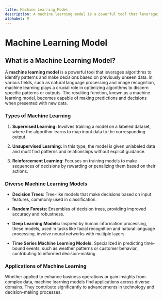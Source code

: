 ```yaml
---
title: Machine Learning Model
description: A machine learning model is a powerful tool that leverages algorithms to identify patterns and make decisions based on previously unseen data. In various fields, such as natural language processing and image recognition, machine learning plays a crucial role in optimizing algorithms to discern specific patterns or outputs.
alphabet: M
---
```


# Machine Learning Model

## What is a Machine Learning Model?

A **machine learning model** is a powerful tool that leverages algorithms to identify patterns and make decisions based on previously unseen data. In various fields, such as natural language processing and image recognition, machine learning plays a crucial role in optimizing algorithms to discern specific patterns or outputs. The resulting function, known as a machine learning model, becomes capable of making predictions and decisions when presented with new data.

### Types of Machine Learning

1. **Supervised Learning:** Involves training a model on a labeled dataset, where the algorithm learns to map input data to the corresponding output.

2. **Unsupervised Learning:** In this type, the model is given unlabeled data and must find patterns and relationships without explicit guidance.

3. **Reinforcement Learning:** Focuses on training models to make sequences of decisions by rewarding or penalizing them based on their actions.

### Diverse Machine Learning Models

- **Decision Trees:** Tree-like models that make decisions based on input features, commonly used in classification.

- **Random Forests:** Ensembles of decision trees, providing improved accuracy and robustness.

- **Deep Learning Models:** Inspired by human information processing, these models, used in tasks like facial recognition and natural language processing, involve neural networks with multiple layers.

- **Time Series Machine Learning Models:** Specialized in predicting time-bound events, such as weather patterns or customer behavior, contributing to informed decision-making.

### Applications of Machine Learning

Whether applied to enhance business operations or gain insights from complex data, machine learning models find applications across diverse domains. They contribute significantly to advancements in technology and decision-making processes.
